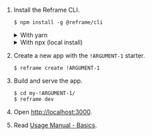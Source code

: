 1. Install the Reframe CLI.
   ~~~shell
   $ npm install -g @reframe/cli
   ~~~
   <details>
   <summary>With yarn</summary>

   ~~~shell
   $ yarn global add @reframe/cli
   ~~~
   </details>
   <details>
   <summary>With npx (local install)</summary>

   With
   <a href="https://medium.com/@maybekatz/introducing-npx-an-npm-package-runner-55f7d4bd282b">npx</a>,
   instead of having a global install,
   you prefix `$ reframe <command>` with `npx`.
   ~~~shell
   $ npx reframe create !ARGUMENT-1
   $ cd my-!ARGUMENT-1/
   $ npx reframe dev
   ~~~
   </details>

2. Create a new app with the `!ARGUMENT-1` starter.
   ~~~shell
   $ reframe create !ARGUMENT-1
   ~~~

3. Build and serve the app.
   ~~~shell
   $ cd my-!ARGUMENT-1/
   $ reframe dev
   ~~~

4. Open [http://localhost:3000](http://localhost:3000).

5. Read [Usage Manual - Basics](/docs/usage-manual.md#basics).
